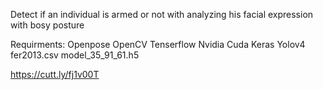 Detect if an individual is armed or not with analyzing his facial expression with bosy posture


Requirments:
           Openpose
           OpenCV
           Tenserflow
           Nvidia Cuda
           Keras
           Yolov4
           fer2013.csv
           model_35_91_61.h5

https://cutt.ly/fj1v00T
